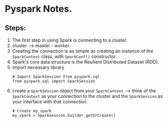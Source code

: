 # Pyspark Notes. 

## Steps:
1. The first step in using Spark is connecting to a cluster.
  1. cluster --> master - worker. 
  2. Creating the connection is as simple as creating an instance of the `SparkContext` class, with `SparkConf()` constructor.
  3. Spark's core data structure is the Resilient Distributed Dataset (RDD). 
2. Import necessary library
    ```
    # Import SparkSession from pyspark.sql
    from pyspark.sql import SparkSession
    ```
3. create a `SparkSession` object from your `SparkContext` --> think of the `SparkContext` as your connection to the cluster and the `SparkSession` as your interface with that connection.
    ```
    # Create my_spark
    my_spark = SparkSession.builder.getOrCreate()
    ```
